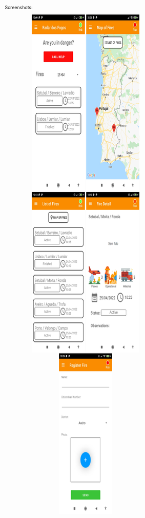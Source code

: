 Screenshots:

<div align="center">
    <img width="33%" height="550em" src="Screenshots/Dashboard.jpg"/>
    <img width="33%" height="550em" src="Screenshots/Mapa.jpg"/>
</div>

<div align="center">
    <img width="33%" height="500em" src="Screenshots/Lista.jpg"/>
    <img width="33%" height="500em" src="Screenshots/Detalhe.jpg"/>
</div>

<div align="center">
    <img width="33%" height="500em" src="Screenshots/Registro.jpg"/>
</div>